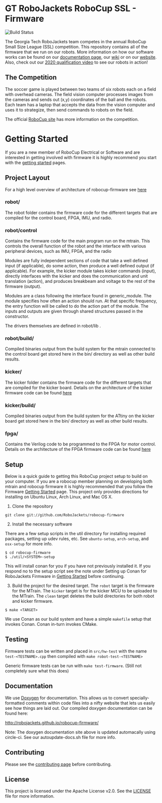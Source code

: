 
# GT RoboJackets RoboCup SSL - Firmware
![Build Status](https://github.com/RoboJackets/robocup-firmware/workflows/CI/badge.svg)

The Georgia Tech RoboJackets team competes in the annual RoboCup Small Size League (SSL) competition.  This repository contains all of the firmware that we run on our robots. More information on how our software works can be found on our [documentation page](http://robojackets.github.io/robocup-firmware/), our [wiki](http://wiki.robojackets.org/w/RoboCup_Software) or on our [website](http://www.robojackets.org/).
Also, check out our [2020 qualification video](https://www.youtube.com/watch?v=2MZREc9aj8k) to see our robots in action!

## The Competition

The soccer game is played between two teams of six robots each on a field with overhead cameras.  The field vision computer processes images from the cameras and sends out (x,y) coordinates of the ball and the robots.  Each team has a laptop that accepts the data from the vision computer and uses it to strategize, then send commands to robots on the field.

The official [RoboCup site](https://ssl.robocup.org/) has more information on the competition.

# Getting Started
If you are a new member of RoboCup Electrical or Software and are interested in getting involved with firmware it is highly recommend you start with the [getting started](doc/GettingStarted.md) pages.

## Project Layout
For a high level overview of architecture of robocup-firmware see [here](doc/Firmware.md)

### robot/
The robot folder contains the firmware code for the different targets that are compiled for the control board, FPGA, IMU, and radio.

### robot/control
Contains the firmware code for the main program run on the mtrain. This controls the overall function of the robot and the interface with various peripheral devices, such as IMU, FPGA, and the radio

Modules are fully independent sections of code that take a well defined input (if applicable), do some action, then produce a well defined output (if applicable). For example, the kicker module takes kicker commands (input), directly interfaces with the kicker and does the communication and unit translation (action), and produces breakbeam and voltage to the rest of the firmware (output).

Modules are a class following the interface found in generic_module. The module specifies how often an action should run. At that specific frequency, the entry function will be called to do the action part of the module. The inputs and outputs are given through shared structures passed in the constructor.

The drivers themselves are defined in robot/lib .

### robot/build/
Compiled binaries output from the build system for the mtrain connected to the control board get stored here in the bin/ directory as well as other build results.

### kicker/
The kicker folder contains the firmware code for the different targets that are compiled for the kicker board.
Details on the architecture of the kicker firmware code can be found [here](doc/Kicker.md)

### kicker/build/
Compiled binaries output from the build system for the ATtiny on the kicker board get stored here in the bin/ directory as well as other build results.

### fpga/
Contains the Verilog code to be programmed to the FPGA for motor control.
Details on the architecture of the FPGA firmware code can be found [here](doc/FPGA.md)


## Setup
Below is a quick guide to getting this RoboCup project setup to build on your computer. If you are a robocup member planning on developing both mtrain and robocup firmware it is highly recommended that you  follow the Firmware [Getting Started](doc/GettingStarted.md) page.
This project only provides directions for installing on Ubuntu Linux, Arch Linux, and Mac OS X.

1) Clone the repository

```
git clone git://github.com/RoboJackets/robocup-firmware
```

2) Install the necessary software

There are a few setup scripts in the util directory for installing required packages, setting up udev rules, etc.  See `ubuntu-setup`, `arch-setup`, and `osx-setup` for more info.

```
$ cd robocup-firmware
$ ./util/<SYSTEM>-setup
```

This will install conan for you if you have not previously installed it. If you respond no to the setup script see the note under Setting up Conan for RoboJackets Firmware in [Getting Started](doc/GettingStarted.md) before continuing.

3) Build the project for the desired target. The `robot` target is the firmware for the MTrain.
The `kicker` target is for the kicker MCU to be uploaded to the MTrain.
The `clean` target deletes the build directories for both robot and kicker firmware.

```
$ make <TARGET>
```

We use Conan as our build system and have a simple `makefile` setup that invokes Conan. Conan in-turn invokes CMake.


## Testing

Firmware tests can be written and placed in `src/hw-test` with the name `test-<TESTNAME>.cpp` then compiled with `make robot-test-<TESTNAME>`

Generic firmware tests can be run with `make test-firmware`. (Still not completely sure what this does)


## Documentation

We use [Doxygen](https://www.doxygen.nl/index.html) for documentation.  This allows us to convert specially-formatted comments within code files into a nifty website that lets us easily see how things are laid out.  Our compiled doxygen documentation can be found here:

http://robojackets.github.io/robocup-firmware/

Note: The doxygen documentation site above is updated automacally using circle-ci.  See our autoupdate-docs.sh file for more info.

## Contributing

Please see the [contributing page](doc/Contributing.md) before contributing.

## License

This project is licensed under the Apache License v2.0.  See the [LICENSE](LICENSE) file for more information.
